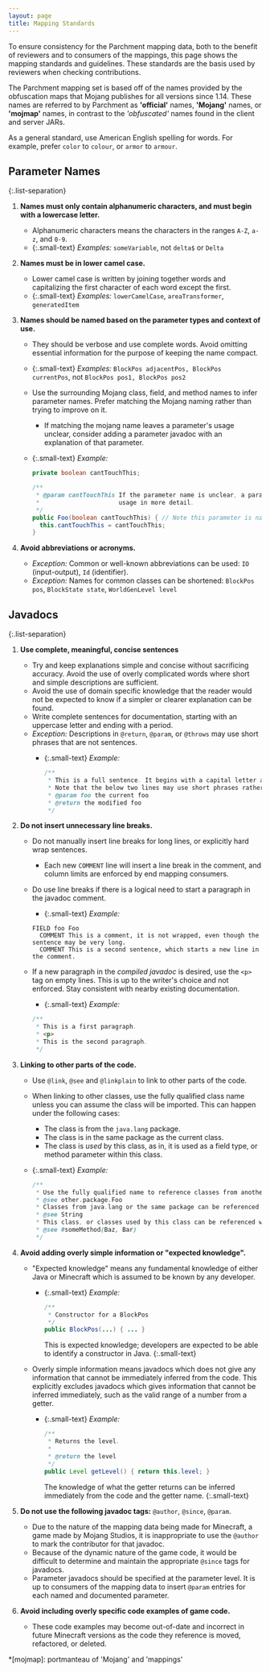 ```yaml
---
layout: page
title: Mapping Standards
---
```


<style>
.small-text {
    list-style: none;
    font-size: 0.9em !important;
}
.list-separation > li {
    margin-bottom: 0.5em;
}
</style>

To ensure consistency for the Parchment mapping data, both to the benefit of reviewers and to consumers of the mappings,
this page shows the mapping standards and guidelines. These standards are the basis used by reviewers when checking
contributions.

The Parchment mapping set is based off of the names provided by the obfuscation maps that Mojang publishes for all 
versions since 1.14. These names are referred to by Parchment as **'official'** names, **'Mojang'** names, or 
**'mojmap'** names, in contrast to the _'obfuscated'_ names found in the client and server JARs.

As a general standard, use American English spelling for words. For example, prefer `color` to `colour`, or `armor` to
`armour`.

## Parameter Names

{:.list-separation}

1. **Names must only contain alphanumeric characters, and must begin with a lowercase letter.**
    - Alphanumeric characters means the characters in the ranges `A-Z`, `a-z`, and `0-9`.
    - {:.small-text} _Examples:_ `someVariable`, not `delta$` or `Delta`

1. **Names must be in lower camel case.**
    - Lower camel case is written by joining together words and capitalizing the first character of each word except 
      the first.
    - {:.small-text} _Examples:_ `lowerCamelCase`, `areaTransformer`, `generatedItem`

1. **Names should be named based on the parameter types and context of use.**
    - They should be verbose and use complete words. Avoid omitting essential information for the purpose of keeping the 
      name compact.
    - {:.small-text} _Examples:_ `BlockPos adjacentPos, BlockPos currentPos`, not `BlockPos pos1, BlockPos pos2`
    - Use the surrounding Mojang class, field, and method names to infer parameter names. Prefer matching the Mojang naming
      rather than trying to improve on it.
      - If matching the mojang name leaves a parameter's usage unclear, consider adding a parameter javadoc with an
        explanation of that parameter.
    - {:.small-text} _Example:_

      ```java
      private boolean cantTouchThis;

      /**
       * @param cantTouchThis If the parameter name is unclear, a parameter javadoc could be added to explain the
       *                      usage in more detail.
       */
      public Foo(boolean cantTouchThis) { // Note this parameter is named to match the field name
        this.cantTouchThis = cantTouchThis;
      } 

      ```

1. **Avoid abbreviations or acronyms.**
    - _Exception:_ Common or well-known abbreviations can be used: `IO` (input-output), `Id` (identifier).
    - _Exception:_ Names for common classes can be shortened: `BlockPos pos`, `BlockState state`, `WorldGenLevel level`

## Javadocs

{:.list-separation}

1. **Use complete, meaningful, concise sentences**
    - Try and keep explanations simple and concise without sacrificing accuracy. Avoid the use of overly complicated 
      words where short and simple descriptions are sufficient.
    - Avoid the use of domain specific knowledge that the reader would not be expected to know if a simpler or clearer
      explanation can be found.
    - Write complete sentences for documentation, starting with an uppercase letter and ending with a period.
    - _Exception:_ Descriptions in `@return`, `@param`, or `@throws` may use short phrases that are not sentences.
      - {:.small-text} _Example:_
        
        ```java
        /**
         * This is a full sentence. It begins with a capital letter and ends with a period.
         * Note that the below two lines may use short phrases rather than complete sentences.
         * @param foo the current foo
         * @return the modified foo
         */
        ```

1. **Do not insert unnecessary line breaks.**
    - Do not manually insert line breaks for long lines, or explicitly hard wrap sentences.
      - Each new `COMMENT` line will insert a line break in the comment, and column limits are enforced by end mapping consumers.
    - Do use line breaks if there is a logical need to start a paragraph in the javadoc comment.
      - {:.small-text} _Example:_

      ```
      FIELD foo Foo
        COMMENT This is a comment, it is not wrapped, even though the sentence may be very long.
        COMMENT This is a second sentence, which starts a new line in the comment.
      ```
    
    - If a new paragraph in the _compiled javadoc_ is desired, use the `<p>` tag on empty lines. This is up to the writer's
      choice and not enforced. Stay consistent with nearby existing documentation.
      - {:.small-text} _Example:_

      ```java
      /**
       * This is a first paragraph.
       * <p>
       * This is the second paragraph.
       */
      ```

1. **Linking to other parts of the code.**
    - Use `@link`, `@see` and `@linkplain` to link to other parts of the code.
    - When linking to other classes, use the fully qualified class name unless you can assume the class will be imported.
      This can happen under the following cases:
      - The class is from the `java.lang` package.
      - The class is in the same package as the current class.
      - The class is *used* by this class, as in, it is used as a field type, or method parameter within this class.
    - {:.small-text} _Example:_

      ```java
      /**
       * Use the fully qualified name to reference classes from another package.
       * @see other.package.Foo
       * Classes from java.lang or the same package can be referenced without fully qualified names.
       * @see String
       * This class, or classes used by this class can be referenced without fully qualified names.
       * @see #someMethod(Baz, Bar)
       */
      ```

1. **Avoid adding overly simple information or "expected knowledge".**
    - "Expected knowledge" means any fundamental knowledge of either Java or Minecraft which is assumed to be known by
      any developer.
        - {:.small-text} _Example:_ 

          ```java
          /**
           * Constructor for a BlockPos
           */
          public BlockPos(...) { ... }
          ```

          This is expected knowledge; developers are expected to be able to identify a constructor in Java.
          {:.small-text} 

    - Overly simple information means javadocs which does not give any information that cannot be immediately inferred 
      from the code. This explicitly excludes javadocs which gives information that cannot be inferred immediately, such
      as the valid range of a number from a getter.
        - {:.small-text} _Example:_ 

          ```java
          /**
           * Returns the level.
           *
           * @return the level
           */
          public Level getLevel() { return this.level; }
          ```

          The knowledge of what the getter returns can be inferred immediately from the code and the getter name.
          {:.small-text} 

1. **Do not use the following javadoc tags:** `@author`, `@since`, `@param`.
    - Due to the nature of the mapping data being made for Minecraft, a game made by Mojang Studios, it is inappropriate
      to use the `@author` to mark the contributor for that javadoc.
    - Because of the dynamic nature of the game code, it would be difficult to determine and maintain the appropriate
      `@since` tags for javadocs.
    - Parameter javadocs should be specified at the parameter level. It is up to consumers of the mapping data to insert
      `@param` entries for each named and documented parameter.

1. **Avoid including overly specific code examples of game code.**
    - These code examples may become out-of-date and incorrect in future Minecraft versions as the code they reference 
      is moved, refactored, or deleted.

*[mojmap]: portmanteau of 'Mojang' and 'mappings'
